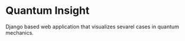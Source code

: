 # Quantum Insight

Django based web application that visualizes sevarel cases in quantum mechanics.
